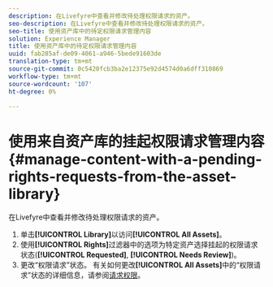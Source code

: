 ```yaml
---
description: 在Livefyre中查看并修改待处理权限请求的资产。
seo-description: 在Livefyre中查看并修改待处理权限请求的资产。
seo-title: 使用资产库中的待定权限请求管理内容
solution: Experience Manager
title: 使用资产库中的待定权限请求管理内容
uuid: fab285af-de09-4061-a946-5bede91603de
translation-type: tm+mt
source-git-commit: 0c5420fcb3ba2e12375e92d4574d0a6dff310869
workflow-type: tm+mt
source-wordcount: '107'
ht-degree: 0%

---
```



# 使用来自资产库的挂起权限请求管理内容{#manage-content-with-a-pending-rights-requests-from-the-asset-library}

在Livefyre中查看并修改待处理权限请求的资产。

1. 单击&#x200B;**[!UICONTROL Library]**&#x200B;以访问&#x200B;**[!UICONTROL All Assets]**。
1. 使用&#x200B;**[!UICONTROL Rights]**&#x200B;过滤器中的选项为特定资产选择挂起的权限请求状态(**[!UICONTROL Requested]**, **[!UICONTROL Needs Review]**)。
1. 更改“权限请求”状态。 有关如何更改&#x200B;**[!UICONTROL All Assets]**&#x200B;中的“权限请求”状态的详细信息，请参阅[请求权限](../c-how-requesting-rights-works/c-how-requesting-rights-works.md#c_how_requesting_rights_works)。
